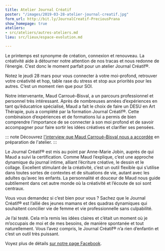 ```yaml
---
title: Atelier Journal Créatif
poster: "/images/2019-03-28-atelier-journal-creatif.jpg"
form_url: http://bit.ly/JournalCreatif-PreciousPrana
show_homepage: true
ateliers:
- src/ateliers/autres-ateliers.md
lieu: src/lieux/espace-evolution.md

---
```

Le printemps est synonyme de création, connexion et renouveau. La créativité aide à détourner notre attention de nos tracas et nous redonne de l’énergie. C’est donc le moment parfait pour un atelier Journal Créatif®.

Notez le jeudi 28 mars pour vous connecter à votre moi-profond, retrouver votre créativité et hop, table rase du stress et stop aux priorités pour les autres. C’est un moment rien que pour SOI.

Notre intervenante, Maud Carroué–Bisval, a un parcours professionnel et personnel très intéressant. Après de nombreuses années d’expériences en tant qu’éducatrice spécialisé, Maud a fait le choix de faire un DESU en Art Thérapie, puis a complété par la formation Journal Créatif®. Cette combinaison d’expériences et de formations lui a permis de bien comprendre l’importance de se connecter à son moi profond et de savoir accompagner pour faire sortir les idées créatives et clarifier ses pensées.

::: note
Découvrez [l'interview que Maud Carroué–Bisval nous a accordée](/interviews/maud-carroue-bisval/) en préparation de l'atelier.
:::

Le Journal Créatif® est mis au point par Anne-Marie Jobin, auprès de qui Maud a suivi la certification. Comme Maud l’explique, c’est une approche dynamique du journal intime, alliant l’écriture créative, le dessin et le collage. Excellent stimulant de la créativité, c’est un outil flexible qui s’utilise dans toutes sortes de contextes et de situations de vie, autant avec les adultes qu’avec les enfants. La personnalité et douceur de Maud nous guide subtilement dans cet autre monde où la créativité et l’écoute de soi sont centraux.

Vous vous demandez si c’est bien pour vous ? Sachez que le Journal Créatif® est l’allié des jeunes mamans et des quadras dynamiques qui souhaitent concilier vie de femme et vie professionnelle sans culpabilité.

Je l’ai testé. Cela m’a remis les idées claires et c’était un moment où je m’occupais de moi et de mes besoins, de manière spontanée et tout naturellement. Vous l’avez compris, le Journal Créatif® n’a rien d’enfantin et c’est un outil très puissant.

Voyez plus de détails [sur notre page Facebook](https://www.facebook.com/events/1101982766675294/).